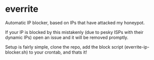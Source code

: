 # everrite
Automatic IP blocker, based on IPs that have attacked my honeypot.

If your IP is blocked by this mistakenly (due to pesky ISPs with their dynamic IPs) open an issue and it will be removed promptly.

Setup is fairly simple, clone the repo, add the block script (everrite-ip-blocker.sh) to your crontab, and thats it!
